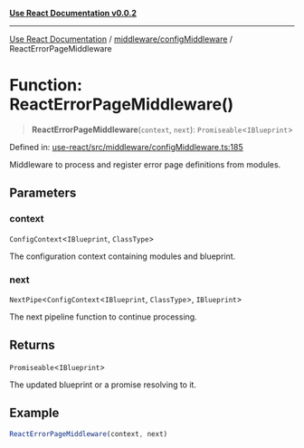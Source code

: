 [**Use React Documentation v0.0.2**](../../../README.md)

***

[Use React Documentation](../../../modules.md) / [middleware/configMiddleware](../README.md) / ReactErrorPageMiddleware

# Function: ReactErrorPageMiddleware()

> **ReactErrorPageMiddleware**(`context`, `next`): `Promiseable`\<`IBlueprint`\>

Defined in: [use-react/src/middleware/configMiddleware.ts:185](https://github.com/stonemjs/use-react/blob/48b0fa89405b138aef5b9a5bc1a85e12108c1404/src/middleware/configMiddleware.ts#L185)

Middleware to process and register error page definitions from modules.

## Parameters

### context

`ConfigContext`\<`IBlueprint`, `ClassType`\>

The configuration context containing modules and blueprint.

### next

`NextPipe`\<`ConfigContext`\<`IBlueprint`, `ClassType`\>, `IBlueprint`\>

The next pipeline function to continue processing.

## Returns

`Promiseable`\<`IBlueprint`\>

The updated blueprint or a promise resolving to it.

## Example

```typescript
ReactErrorPageMiddleware(context, next)
```
